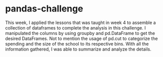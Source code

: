 # pandas-challenge
This week, I applied the lessons that was taught in week 4 to assemble a collection of dataframes to complete the analysis in this challenge. I manipulated the columns by using groupby and pd.DataFrame to get the desired DataFrames. Not to mention the usage of pd.cut to categorize the spending and the size of the school to its respective bins. With all the information gathered, I was able to summarize and analyze the details. 
